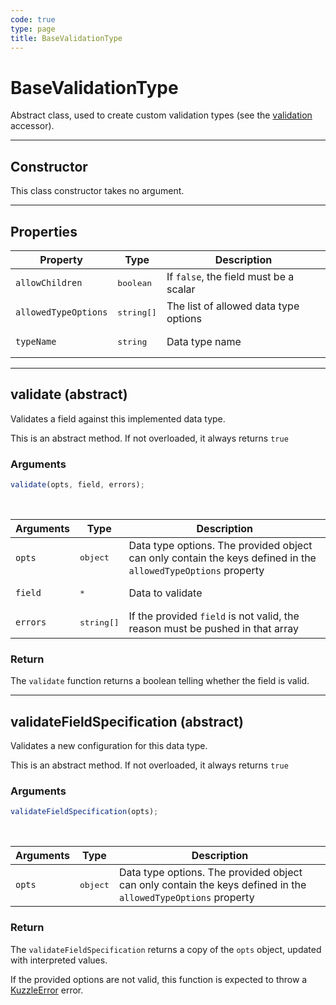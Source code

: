 ```yaml
---
code: true
type: page
title: BaseValidationType
---
```


# BaseValidationType



Abstract class, used to create custom validation types (see the [validation](/core/1/plugins/accessors/validation) accessor).

---

## Constructor

This class constructor takes no argument.

---

## Properties

| Property             | Type                | Description                            |
| -------------------- | ------------------- | -------------------------------------- |
| `allowChildren`      | <pre>boolean</pre>  | If `false`, the field must be a scalar |
| `allowedTypeOptions` | <pre>string[]</pre> | The list of allowed data type options  |
| `typeName`           | <pre>string</pre>   | Data type name                         |

---

## validate (abstract)

Validates a field against this implemented data type.

This is an abstract method. If not overloaded, it always returns `true`

### Arguments

```js
validate(opts, field, errors);
```

<br/>

| Arguments | Type                | Description                                                                                                   |
| --------- | ------------------- | ------------------------------------------------------------------------------------------------------------- |
| `opts`    | <pre>object</pre>   | Data type options. The provided object can only contain the keys defined in the `allowedTypeOptions` property |
| `field`   | <pre>\*</pre>       | Data to validate                                                                                              |
| `errors`  | <pre>string[]</pre> | If the provided `field` is not valid, the reason must be pushed in that array                                 |

### Return

The `validate` function returns a boolean telling whether the field is valid.

---

## validateFieldSpecification (abstract)

Validates a new configuration for this data type.

This is an abstract method. If not overloaded, it always returns `true`

### Arguments

```js
validateFieldSpecification(opts);
```

<br/>

| Arguments | Type              | Description                                                                                                   |
| --------- | ----------------- | ------------------------------------------------------------------------------------------------------------- |
| `opts`    | <pre>object</pre> | Data type options. The provided object can only contain the keys defined in the `allowedTypeOptions` property |

### Return

The `validateFieldSpecification` returns a copy of the `opts` object, updated with interpreted values.

If the provided options are not valid, this function is expected to throw a [KuzzleError](/core/1/plugins/errors) error.
